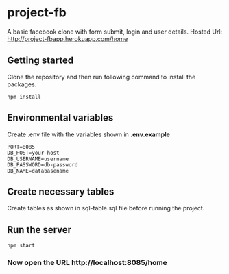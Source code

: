 # project-fb
A basic facebook clone with form submit, login and user details. 
Hosted Url: http://project-fbapp.herokuapp.com/home

## Getting started
Clone the repository and then run following command to install the packages.
``` 
npm install
```

## Environmental variables
Create .env file with the variables shown in **.env.example**
 ```
 PORT=8085
 DB_HOST=your-host
 DB_USERNAME=username
 DB_PASSWORD=db-password
 DB_NAME=databasename
 ```
 
 ## Create necessary tables
Create tables as shown in sql-table.sql file before running the project.

## Run the server
``` 
npm start
```

### Now open the URL  http://localhost:8085/home



